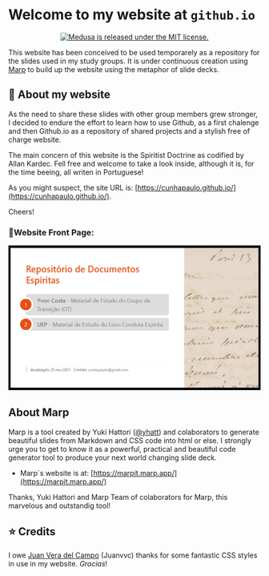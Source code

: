 # Welcome to my website at `github.io`

<p align="center">
  <a href="https://github.com/medusajs/medusa/blob/master/LICENSE">
    <img src="https://img.shields.io/badge/license-MIT-blue.svg" alt="Medusa is released under the MIT license." />
  </a>
</p>


This website has been conceived to be used temporarely as a repository for the slides used in my study groups. It is under continuous creation using [Marp](https://marpit.marp.app/) to build up the website using the metaphor of slide decks.

## 🚀 About my website

As the need to share these slides with other group members grew stronger, I decided to endure the effort to learn how to use Github, as a first chalenge and then Github.io as a repository of shared projects and a stylish free of charge website.

The main concern of this website is the Spiritist Doctrine as codified by Allan Kardec. Fell free and welcome to take a look inside, although it is, for the time beeing, all writen in Portuguese!

As you might suspect, the site URL is: [https://cunhapaulo.github.io/](https://cunhapaulo.github.io/).

Cheers!

### 💎Website Front Page:
![Front Page](frontpage.png)

## About Marp
Marp is a tool created by Yuki Hattori ([@yhatt](https://github.com/yhatt)) and colaborators to generate beautiful slides from Markdown and CSS code into html or else. I strongly urge you to get to know it as a powerful, practical and beautiful code generator tool to produce your next world changing slide deck.

- Marp´s website is at: [https://marpit.marp.app/](https://marpit.marp.app/)

Thanks, Yuki Hattori and Marp Team of colaborators for Marp, this marvelous and outstandig tool!

## ⭐️ Credits
I owe [Juan Vera del Campo](http://www.incide.es/en/) (Juanvvc) thanks for some fantastic CSS styles in use in my website. _Gracias_!
